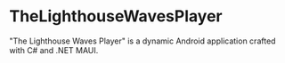 # TheLighthouseWavesPlayer
"The Lighthouse Waves Player" is a dynamic Android application crafted with C# and .NET MAUI.
